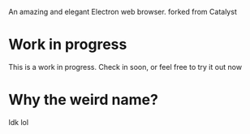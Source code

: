 An amazing and elegant Electron web browser. forked from Catalyst
# Work in progress
This is a work in progress. Check in soon, or feel free to try it out now

# Why the weird name?
Idk lol
